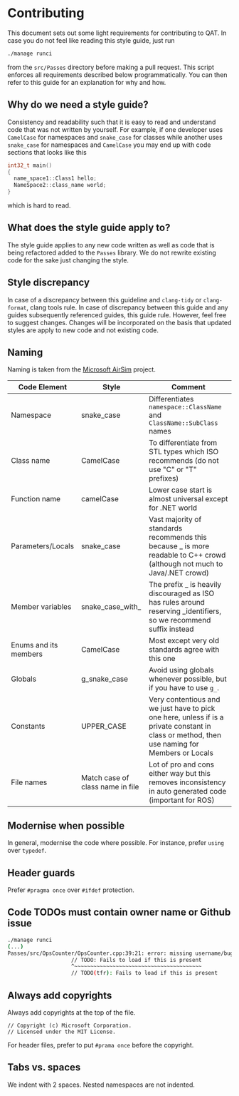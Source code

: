 # Contributing

This document sets out some light requirements for contributing to QAT. In case you do not feel like reading this style guide, just run

```sh
./manage runci
```

from the `src/Passes` directory before making a pull request. This script enforces all requirements described below programmatically. You can then refer to this guide for an explanation for why and how.

## Why do we need a style guide?

Consistency and readability such that it is easy to read and understand code that was not written by yourself. For example, if one developer uses `CamelCase` for namespaces and `snake_case` for classes while another uses `snake_case` for namespaces and `CamelCase` you may end up with code sections that looks like this

```cpp
int32_t main()
{
  name_space1::Class1 hello;
  NameSpace2::class_name world;
}
```

which is hard to read.

## What does the style guide apply to?

The style guide applies to any new code written as well as code that is being refactored added to the `Passes` library. We do not rewrite existing code for the sake just changing the style.

## Style discrepancy

In case of a discrepancy between this guideline and `clang-tidy` or `clang-format`,
clang tools rule. In case of discrepancy between this guide and any guides subsequently referenced guides, this guide rule. However, feel free to suggest changes. Changes will be incorporated on the basis
that updated styles are apply to new code and not existing code.

## Naming

Naming is taken from the [Microsoft AirSim](https://github.com/microsoft/AirSim/blob/master/docs/coding_guidelines.md) project.

| **Code Element**      | **Style**                        | **Comment**                                                                                                                                   |
| --------------------- | -------------------------------- | --------------------------------------------------------------------------------------------------------------------------------------------- |
| Namespace             | snake_case                       | Differentiates `namespace::ClassName` and `ClassName::SubClass` names                                                                         |
| Class name            | CamelCase                        | To differentiate from STL types which ISO recommends (do not use "C" or "T" prefixes)                                                         |
| Function name         | camelCase                        | Lower case start is almost universal except for .NET world                                                                                    |
| Parameters/Locals     | snake_case                       | Vast majority of standards recommends this because \_ is more readable to C++ crowd (although not much to Java/.NET crowd)                    |
| Member variables      | snake_case_with\_                | The prefix \_ is heavily discouraged as ISO has rules around reserving \_identifiers, so we recommend suffix instead                          |
| Enums and its members | CamelCase                        | Most except very old standards agree with this one                                                                                            |
| Globals               | g_snake_case                     | Avoid using globals whenever possible, but if you have to use `g_`.                                                                           |
| Constants             | UPPER_CASE                       | Very contentious and we just have to pick one here, unless if is a private constant in class or method, then use naming for Members or Locals |
| File names            | Match case of class name in file | Lot of pro and cons either way but this removes inconsistency in auto generated code (important for ROS)                                      |

## Modernise when possible

In general, modernise the code where possible. For instance, prefer `using` over `typedef`.

## Header guards

Prefer `#pragma once` over `#ifdef` protection.

## Code TODOs must contain owner name or Github issue

```sh
./manage runci
(...)
Passes/src/OpsCounter/OpsCounter.cpp:39:21: error: missing username/bug in TODO [google-readability-todo,-warnings-as-errors]
                    // TODO: Fails to load if this is present
                    ^~~~~~~~~~~~~~~~~~~~~~~~~~~~~~~~~~~~~~~~~
                    // TODO(tfr): Fails to load if this is present
```

## Always add copyrights

Always add copyrights at the top of the file.

```text
// Copyright (c) Microsoft Corporation.
// Licensed under the MIT License.
```

For header files, prefer to put `#prama once` before the copyright.

## Tabs vs. spaces

We indent with 2 spaces. Nested namespaces are not indented.
